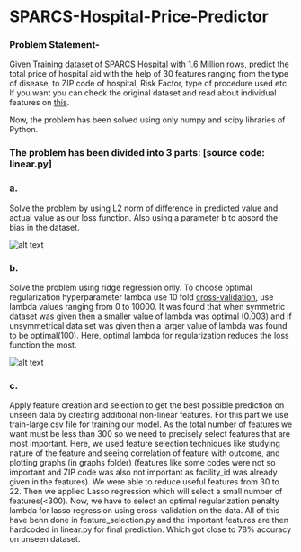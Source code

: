 # SPARCS-Hospital-Price-Predictor

### Problem Statement- 

Given Training dataset of [SPARCS Hospital](https://www.cse.iitd.ac.in/~cs5170401/Assignment_1.zip) with 1.6 Million rows, predict the total price of hospital aid with the 
help of 30 features ranging from the type of disease, to ZIP code of hospital, Risk Factor, type of procedure used etc. If you want you can check the original dataset and 
read about individual features on [this](https://healthdata.gov/State/Hospital-Inpatient-Discharges-SPARCS-De-Identified/nff8-2va3).

Now, the problem has been solved using only numpy and scipy libraries of Python.

### The problem has been divided into 3 parts: [source code: linear.py]

### a. 

Solve the problem by using L2 norm of difference in predicted value and actual value as our loss function. Also using a parameter b to absord the bias in the dataset.

![alt text](https://s3.ap-south-1.amazonaws.com/afteracademy-server-uploads/l2-loss-function.png)

### b. 

Solve the problem using ridge regression only. To choose optimal regularization hyperparameter lambda use 10 fold [cross-validation](https://www.cs.cmu.edu/~schneide/tut5/node42.html), use lambda values ranging from 0 to 10000. It was found
that when symmetric dataset was given then a smaller value of lambda was optimal (0.003) and if unsymmetrical data set was given then a larger value of lambda was found to be 
optimal(100). Here, optimal lambda for regularization reduces the loss function the most. 
  
![alt text](https://miro.medium.com/max/1126/1*7WR8ORB7cHNOJYZRBU5a1Q.png)

### c.

Apply feature creation and selection to get the best possible prediction on unseen data by creating additional non-linear features. For this part we use train-large.csv file for
training our model. As the total number of features we want must be less than 300 so we need to precisely select features that are most important. Here, we used feature selection
techniques like studying nature of the feature and seeing correlation of feature with outcome, and plotting graphs (in graphs folder) (features like some codes were not so important
and ZIP code was also not important as facility_id was already given in the features). We were able to reduce useful features from
30 to 22. Then we applied Lasso regression which will select a small number of features(<300). Now, we have to select an optimal regularization penalty lambda for lasso
regression using cross-validation on the data. All of this have benn done in feature_selection.py and the important features are then hardcoded in linear.py for final prediction.
Which got close to 78% accuracy on unseen dataset.


   
